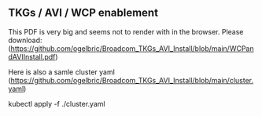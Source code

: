 ## TKGs / AVI / WCP enablement 

This PDF is very big and seems not to render with in the browser.
Please download: (https://github.com/ogelbric/Broadcom_TKGs_AVI_Install/blob/main/WCPandAVIInstall.pdf)


Here is also a samle cluster yaml (https://github.com/ogelbric/Broadcom_TKGs_AVI_Install/blob/main/cluster.yaml)

kubectl apply -f ./cluster.yaml


